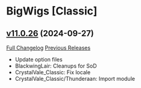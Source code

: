 # BigWigs [Classic]

## [v11.0.26](https://github.com/BigWigsMods/BigWigs_Classic/tree/v11.0.26) (2024-09-27)
[Full Changelog](https://github.com/BigWigsMods/BigWigs_Classic/compare/v11.0.25...v11.0.26) [Previous Releases](https://github.com/BigWigsMods/BigWigs_Classic/releases)

- Update option files  
- BlackwingLair: Cleanups for SoD  
- CrystalVale\_Classic: Fix locale  
- CrystalVale\_Classic/Thunderaan: Import module  
